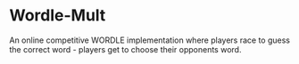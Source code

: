 # Wordle-Mult
An online competitive WORDLE implementation where players race to guess the correct word - players get to choose their opponents word. 

